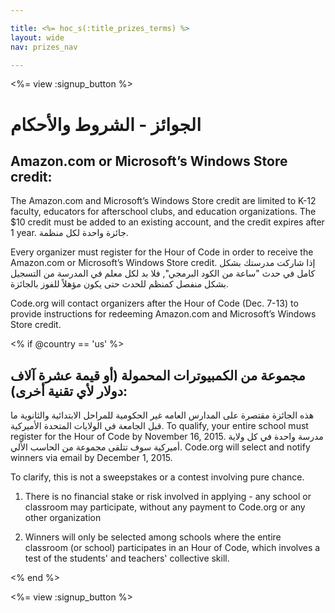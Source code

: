 ```yaml
---

title: <%= hoc_s(:title_prizes_terms) %>
layout: wide
nav: prizes_nav

---
```


<%= view :signup_button %>

# الجوائز - الشروط والأحكام

## Amazon.com or Microsoft’s Windows Store credit:

The Amazon.com and Microsoft’s Windows Store credit are limited to K-12 faculty, educators for afterschool clubs, and education organizations. The $10 credit must be added to an existing account, and the credit expires after 1 year. جائزة واحدة لكل منظمة.

Every organizer must register for the Hour of Code in order to receive the Amazon.com or Microsoft’s Windows Store credit. إذا شاركت مدرستك بشكل كامل في حدث "ساعة من الكود البرمجي", فلا بد لكل معلم في المدرسة من التسجيل بشكل منفصل كمنظم للحدث حتى يكون مؤهلاً للفوز بالجائزة.

Code.org will contact organizers after the Hour of Code (Dec. 7-13) to provide instructions for redeeming Amazon.com and Microsoft’s Windows Store credit.

<% if @country == 'us' %>

## مجموعة من الكمبيوترات المحمولة (أو قيمة عشرة آلاف دولار لأي تقنية أخرى):

هذه الجائزة مقتصرة على المدارس العامه غير الحكومية للمراحل الابتدائية والثانوية ما قبل الجامعة في الولايات المتحدة الأميركية. To qualify, your entire school must register for the Hour of Code by November 16, 2015. مدرسة واحدة في كل ولاية أميركية سوف تتلقى مجموعة من الحاسب الألي. Code.org will select and notify winners via email by December 1, 2015.

To clarify, this is not a sweepstakes or a contest involving pure chance.

1) There is no financial stake or risk involved in applying - any school or classroom may participate, without any payment to Code.org or any other organization

2) Winners will only be selected among schools where the entire classroom (or school) participates in an Hour of Code, which involves a test of the students' and teachers' collective skill.

<% end %>

<%= view :signup_button %>